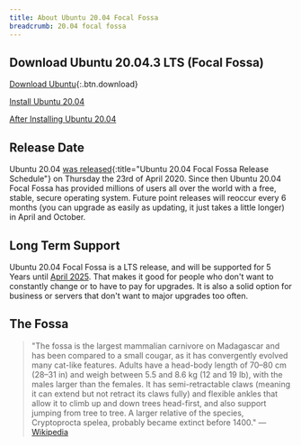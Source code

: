 ```yaml
---
title: About Ubuntu 20.04 Focal Fossa
breadcrumb: 20.04 focal fossa
---
```


## Download Ubuntu 20.04.3 LTS (Focal Fossa)

[Download Ubuntu](https://www.ubuntu.com/download/desktop){:.btn.download}

[Install Ubuntu 20.04](https://howtoubuntu.org/how-to-install-ubuntu-20-04-focal-fossa)

[After Installing Ubuntu 20.04](https://howtoubuntu.org/things-to-do-after-installing-ubuntu-20-04-focal-fossa)

## Release Date
Ubuntu 20.04 [was released](https://wiki.ubuntu.com/FocalFossa/ReleaseSchedule){:title="Ubuntu 20.04 Focal Fossa Release Schedule"} on Thursday the 23rd of April 2020. Since then Ubuntu 20.04 Focal Fossa has provided millions of users all over the world with a free, stable, secure operating system. Future point releases will reoccur every 6 months (you can upgrade as easily as updating, it just takes a little longer) in April and October.

## Long Term Support
Ubuntu 20.04 Focal Fossa is a LTS release, and will be supported for 5 Years until <a href="https://wiki.ubuntu.com/Releases">April 2025</a>. That makes it good for people who don't want to constantly change or to have to pay for upgrades. It is also a solid option for business or servers that don't want to major upgrades too often.

## The Fossa
> "The fossa is the largest mammalian carnivore on Madagascar and has been compared to a small cougar, as it has convergently evolved many cat-like features. Adults have a head-body length of 70–80 cm (28–31 in) and weigh between 5.5 and 8.6 kg (12 and 19 lb), with the males larger than the females. It has semi-retractable claws (meaning it can extend but not retract its claws fully) and flexible ankles that allow it to climb up and down trees head-first, and also support jumping from tree to tree. A larger relative of the species, Cryptoprocta spelea, probably became extinct before 1400."
— <a href="https://en.wikipedia.org/wiki/Fossa_(animal)">Wikipedia</a>
